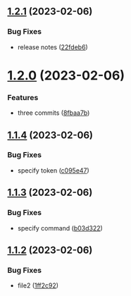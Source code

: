 ## [1.2.1](https://github.com/cerico/glendale/compare/v1.2.0...v1.2.1) (2023-02-06)


### Bug Fixes

* release notes ([22fdeb6](https://github.com/cerico/glendale/commit/22fdeb6fb6a0261022b34b9a04e2c2eb287e3f6b))



# [1.2.0](https://github.com/cerico/glendale/compare/v1.1.4...v1.2.0) (2023-02-06)


### Features

* three commits ([8fbaa7b](https://github.com/cerico/glendale/commit/8fbaa7b69b8ba5bb881b519d4533390347661f15))



## [1.1.4](https://github.com/cerico/glendale/compare/v1.1.3...v1.1.4) (2023-02-06)


### Bug Fixes

* specify token ([c095e47](https://github.com/cerico/glendale/commit/c095e479ad47417d270ff352cf5dac77f113e284))



## [1.1.3](https://github.com/cerico/glendale/compare/v1.1.2...v1.1.3) (2023-02-06)


### Bug Fixes

* specify command ([b03d322](https://github.com/cerico/glendale/commit/b03d32210bfcad66ca69db57dfdbd6af9999fbb8))



## [1.1.2](https://github.com/cerico/glendale/compare/v1.1.1...v1.1.2) (2023-02-06)


### Bug Fixes

* file2 ([1ff2c92](https://github.com/cerico/glendale/commit/1ff2c9279272f9686600fd57c9b3120a62171430))



